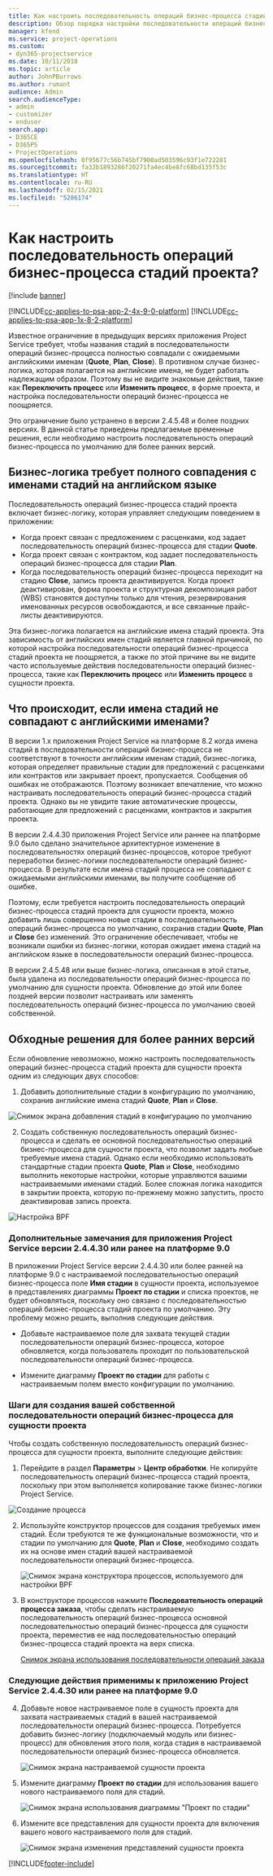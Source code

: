 ```yaml
---
title: Как настроить последовательность операций бизнес-процесса стадий проекта?
description: Обзор порядка настройки последовательности операций бизнес-процесса стадий проекта.
manager: kfend
ms.service: project-operations
ms.custom:
- dyn365-projectservice
ms.date: 10/11/2018
ms.topic: article
author: JohnPBurrows
ms.author: rumant
audience: Admin
search.audienceType:
- admin
- customizer
- enduser
search.app:
- D365CE
- D365PS
- ProjectOperations
ms.openlocfilehash: 0f95677c56b745bf7900ad503596c93f1e722281
ms.sourcegitcommit: fa32b1893286f20271fa4ec4be8fc68bd135f53c
ms.translationtype: HT
ms.contentlocale: ru-RU
ms.lasthandoff: 02/15/2021
ms.locfileid: "5286174"
---
```

# <a name="how-do-i-customize-the-project-stages-business-process-flow"></a>Как настроить последовательность операций бизнес-процесса стадий проекта?

[!include [banner](../includes/psa-now-project-operations.md)]

[!INCLUDE[cc-applies-to-psa-app-2-4x-9-0-platform](../includes/cc-applies-to-psa-app-2-4x-9-0-platform.md)]
[!INCLUDE[cc-applies-to-psa-app-1x-8-2-platform](../includes/cc-applies-to-psa-app-1x-8-2-platform.md)]

Известное ограничение в предыдущих версиях приложения Project Service требует, чтобы названия стадий в последовательности операций бизнес-процесса полностью совпадали с ожидаемыми английскими именам (**Quote**, **Plan**, **Close**). В противном случае бизнес-логика, которая полагается на английские имена, не будет работать надлежащим образом. Поэтому вы не видите знакомые действия, такие как **Переключить процесс** или **Изменить процесс**, в форме проекта, и настройка последовательности операций бизнес-процесса не поощряется. 

Это ограничение было устранено в версии 2.4.5.48 и более поздних версиях. В данной статье приведены предлагаемые временные решения, если необходимо настроить последовательность операций бизнес-процесса по умолчанию для более ранних версий.  

## <a name="business-logic-requires-an-exact-match-with-english-stage-names"></a>Бизнес-логика требует полного совпадения с именами стадий на английском языке

Последовательность операций бизнес-процесса стадий проекта включает бизнес-логику, которая управляет следующим поведением в приложении:
- Когда проект связан с предложением с расценками, код задает последовательность операций бизнес-процесса для стадии **Quote**.
- Когда проект связан с контрактом, код задает последовательность операций бизнес-процесса для стадии **Plan**.
- Когда последовательность операций бизнес-процесса переходит на стадию **Close**, запись проекта деактивируется. Когда проект деактивирован, форма проекта и структурная декомпозиция работ (WBS) становятся доступны только для чтения, резервирования именованных ресурсов освобождаются, и все связанные прайс-листы деактивируются.

Эта бизнес-логика полагается на английские имена стадий проекта. Эта зависимость от английских имен стадий является главной причиной, по которой настройка последовательности операций бизнес-процесса стадий проекта не поощряется, а также по этой причине вы не видите часто используемые действия последовательности операций бизнес-процесса, такие как **Переключить процесс** или **Изменить процесс** в сущности проекта.

## <a name="what-happens-if-the-stage-names-dont-match-the-english-names"></a>Что происходит, если имена стадий не совпадают с английскими именами?

В версии 1.x приложения Project Service на платформе 8.2 когда имена стадий в последовательности операций бизнес-процесса не соответствуют в точности английским именам стадий, бизнес-логика, которая определяет правильные стадии для предложений с расценками или контрактов или закрывает проект, пропускается. Сообщения об ошибках не отображаются. Поэтому возникает впечатление, что можно настраивать последовательность операций бизнес-процесса стадий проекта. Однако вы не увидите такие автоматические процессы, работающие для предложений с расценками, контрактов и закрытия проекта.

В версии 2.4.4.30 приложения Project Service или раннее на платформе 9.0 было сделано значительное архитектурное изменение в последовательностях операций бизнес-процессов, которое требуют переработки бизнес-логики последовательности операций бизнес-процесса. В результате если имена стадий процесса не совпадают с ожидаемыми английскими именами, вы получите сообщение об ошибке. 

Поэтому, если требуется настроить последовательность операций бизнес-процесса стадий проекта для сущности проекта, можно добавить лишь совершенно новые стадии в последовательность операций бизнес-процесса по умолчанию, сохранив стадии **Quote**, **Plan** и **Close** без изменений. Это ограничение обеспечивает, чтобы не возникали ошибки из бизнес-логики, которая ожидает имена стадий на английском языке в последовательности операций бизнес-процесса.

В версии 2.4.5.48 или выше бизнес-логика, описанная в этой статье, была удалена из последовательности операций бизнес-процесса по умолчанию для сущности проекта. Обновление до этой или более поздней версии позволит настраивать или заменять последовательность операций бизнес-процесса по умолчанию своей собственной. 

## <a name="workarounds-for-earlier-versions"></a>Обходные решения для более ранних версий

Если обновление невозможно, можно настроить последовательность операций бизнес-процесса стадий проекта для сущности проекта одним из следующих двух способов:

1. Добавить дополнительные стадии в конфигурацию по умолчанию, сохранив английские имена стадий **Quote**, **Plan** и **Close**.


![Снимок экрана добавления стадий в конфигурацию по умолчанию](media/FAQ-Customize-BPF-1.png)
 
2. Создать собственную последовательность операций бизнес-процесса и сделать ее основной последовательностью операций бизнес-процесса для сущности проекта, что позволит задать любые требуемые имена стадий. Однако если необходимо использовать стандартные стадии проекта **Quote**, **Plan** и **Close**, необходимо выполнить некоторые настройки, которые управляются вашими настраиваемыми именами стадий. Более сложная логика находится в закрытии проекта, которую по-прежнему можно запустить, просто деактивировав запись проекта.

![Настройка BPF](media/FAQ-Customize-BPF-2.png)

### <a name="additional-considerations-for-project-service-app-version-24430-or-earlier-on-platform-90"></a>Дополнительные замечания для приложения Project Service версии 2.4.4.30 или ранее на платформе 9.0

В приложении Project Service версии 2.4.4.30 или более ранней на платформе 9.0 с настраиваемой последовательностью операций бизнес-процесса поле **Имя стадии** в сущности проекта, используемое в представлениях диаграммы **Проект по стадии** и списка проектов, не будет обновляться, поскольку оно связано с последовательностью операций бизнес-процесса стадий проекта по умолчанию. Эту проблему можно решить, выполнив следующие действия.

- Добавьте настраиваемое поле для захвата текущей стадии последовательности операций бизнес-процесса, которое обновляется, когда пользователь проходит по пользовательской последовательности операций бизнес-процесса.

- Измените диаграмму **Проект по стадии** для работы с настраиваемым полем вместо конфигурации по умолчанию.

### <a name="steps-to-create-your-own-business-process-flow-for-the-project-entity"></a>Шаги для создания вашей собственной последовательности операций бизнес-процесса для сущности проекта

Чтобы создать собственную последовательность операций бизнес-процесса для сущности проекта, выполните следующие действия:

1. Перейдите в раздел **Параметры** > **Центр обработки**. Не копируйте последовательность операций бизнес-процесса стадий проекта, поскольку при этом выполняется копирование также бизнес-логики Project Service.

  ![Создание процесса](media/FAQ-Customize-BPF-3.png)

2. Используйте конструктор процессов для создания требуемых имен стадий. Если требуются те же функциональные возможности, что и стадии по умолчанию для **Quote**, **Plan** и **Close**, необходимо создать их на основе имен стадий вашей настраиваемой последовательности операций бизнес-процесса.

   ![Снимок экрана конструктора процессов, используемого для настройки BPF](media/FAQ-Customize-BPF-4.png) 

3. В конструкторе процессов нажмите **Последовательность операций процесса заказа**, чтобы сделать настраиваемую последовательность операций бизнес-процесса основной последовательностью операций бизнес-процесса для сущности проекта, переместив ее над последовательностью операций бизнес-процесса стадий проекта на верх списка.


   [Снимок экрана использования последовательности операций заказа](media/FAQ-Customize-BPF-5-720.png)

### <a name="the-following-steps-apply-to-project-service-app-24430-or-earlier-on-the-90-platform"></a>Следующие действия применимы к приложению Project Service 2.4.4.30 или ранее на платформе 9.0

4. Добавьте новое настраиваемое поле в сущность проекта для захвата настраиваемых стадий в вашей настраиваемой последовательности операций бизнес-процесса. Потребуется добавить бизнес-логику (подключаемый модуль или бизнес-процесс) для обновления этого поля, когда стадия в настраиваемой последовательности операций бизнес-процесса обновляется.

   ![Снимок экрана настраиваемой сущности проекта](media/FAQ-Customize-BPF-6-720.png)

5. Измените диаграмму **Проект по стадии** для использования вашего нового настраиваемого поля для стадий.

   ![Снимок экрана использования диаграммы "Проект по стадии"](media/FAQ-Customize-BPF-7-720.png)

6. Измените все представления для сущности проекта для включения вашего нового настраиваемого поля для стадий.

   ![Снимок экрана изменения представлений сущности проекта](media/FAQ-Customize-BPF-8-720.png)



[!INCLUDE[footer-include](../includes/footer-banner.md)]